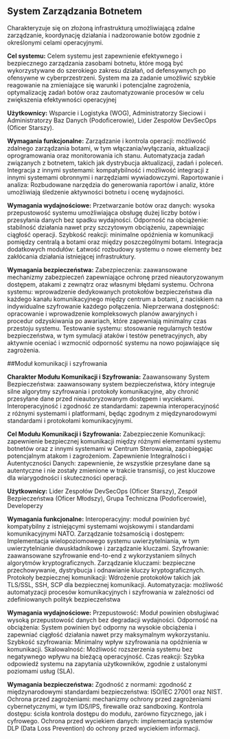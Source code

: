 ## System Zarządzania Botnetem

Charakteryzuje się on złożoną infrastrukturą umożliwiającą zdalne zarządzanie, koordynację działania i nadzorowanie botów zgodnie z określonymi celami operacyjnymi.

**Cel systemu:**
Celem systemu jest zapewnienie efektywnego i bezpiecznego zarządzania zasobami botnetu, które mogą być wykorzystywane do szerokiego zakresu działań, od defensywnych po ofensywne w cyberprzestrzeni. System ma za zadanie umożliwić szybkie reagowanie na zmieniające się warunki i potencjalne zagrożenia, optymalizację zadań botów oraz zautomatyzowanie procesów w celu zwiększenia efektywności operacyjnej

**Użytkownicy:** Wsparcie i Logistyka (WOG), Administratorzy Sieciowi i Administratorzy Baz Danych (Podoficerowie), Lider Zespołów DevSecOps (Oficer Starszy).

**Wymagania funkcjonalne:**
Zarządzanie i kontrola operacji: możliwość zdalnego zarządzania botami, w tym włączania/wyłączania, aktualizacji oprogramowania oraz monitorowania ich stanu. Automatyzacja zadań związanych z botnetem, takich jak dystrybucja aktualizacji, zadań i poleceń.
Integracja z innymi systemami: kompatybilność i możliwość integracji z innymi systemami obronnymi i narzędziami wywiadowczymi.
Raportowanie i analiza: Rozbudowane narzędzia do generowania raportów i analiz, które umożliwiają śledzenie aktywności botnetu i ocenę wydajności.

**Wymagania wydajnościowe:**
Przetwarzanie botów oraz danych: wysoka przepustowość systemu umożliwiająca obsługę dużej liczby botów i przesyłania danych bez spadku wydajności.
Odporność na obciążenie: stabilność działania nawet przy szczytowym obciążeniu, zapewniając ciągłość operacji.
Szybkość reakcji: minimalne opóźnienia w komunikacji pomiędzy centralą a botami oraz między poszczególnymi botami.
Integracja dodatkowych modułów: Łatwość rozbudowy systemu o nowe elementy bez zakłócania działania istniejącej infrastruktury.

**Wymagania bezpieczeństwa:**
Zabezpieczenia: zaawansowane mechanizmy zabezpieczeń zapewniające ochronę przed nieautoryzowanym dostępem, atakami z zewnątrz oraz własnymi błędami systemu. 
Ochrona systemu: wprowadzenie dedykowanych protokołów bezpieczeństwa dla każdego kanału komunikacyjnego między centrum a botami, z naciskiem na indywidualne szyfrowanie każdego połączenia.
Nieprzerwana dostępność: opracowanie i wprowadzenie kompleksowych planów awaryjnych i procedur odzyskiwania po awariach, które zapewniają minimalny czas przestoju systemu.
Testowanie systemu: stosowanie regularnych testów bezpieczeństwa, w tym symulacji ataków i testów penetracyjnych, aby aktywnie oceniać i wzmocnić odporność systemu na nowo pojawiające się zagrożenia.

##Moduł komunikacji i szyfrowania

**Charakter Modułu Komunikacji i Szyfrowania:**
Zaawansowany System Bezpieczeństwa: zaawansowany system bezpieczeństwa, który integruje silne algorytmy szyfrowania i protokoły komunikacyjne, aby chronić przesyłane dane przed nieautoryzowanym dostępem i wyciekami.
Interoperacyjność i zgodność ze standardami: zapewnia interoperacyjność z różnymi systemami i platformami, będąc zgodnym z międzynarodowymi standardami i protokołami komunikacyjnymi.

**Cel Modułu Komunikacji i Szyfrowania:**
Zabezpieczenie Komunikacji: zapewnienie bezpiecznej komunikacji między różnymi elementami systemu botnetów oraz z innymi systemami w Centrum Sterowania, zapobiegając potencjalnym atakom i zagrożeniom.
Zapewnienie Integralności i Autentyczności Danych: zapewnienie, że wszystkie przesyłane dane są autentyczne i nie zostały zmienione w trakcie transmisji, co jest kluczowe dla wiarygodności i skuteczności operacji.

**Użytkownicy:**
Lider Zespołów DevSecOps (Oficer Starszy), Zespół Bezpieczeństwa (Oficer Młodszy),  Grupa Techniczna (Podoficerowie), Developerzy 

**Wymagania funkcjonalne:**
Interoperacyjny: moduł powinien być kompatybilny z istniejącymi systemami wojskowymi i standardami komunikacyjnymi NATO.
Zarządzanie tożsamością i dostępem: Implementacja wielopoziomowego systemu uwierzytelniania, w tym uwierzytelnianie dwuskładnikowe i zarządzanie kluczami.
Szyfrowanie: zaawansowane szyfrowanie end-to-end z wykorzystaniem silnych algorytmów kryptograficznych.
Zarządzanie kluczami: bezpieczne przechowywanie, dystrybucja i odnawianie kluczy kryptograficznych.
Protokoły bezpiecznej komunikacji: Wdrożenie protokołów takich jak TLS/SSL, SSH, SCP dla bezpiecznej komunikacji.
Automatyzacja: możliwość automatyzacji procesów komunikacyjnych i szyfrowania w zależności od zdefiniowanych polityk bezpieczeństwa

**Wymagania wydajnościowe:**
Przepustowość: Moduł powinien obsługiwać wysoką przepustowość danych bez degradacji wydajności.
Odporność na obciążenia: System powinien być odporny na wysokie obciążenia i zapewniać ciągłość działania nawet przy maksymalnym wykorzystaniu.
Szybkość szyfrowania: Minimalny wpływ szyfrowania na opóźnienia w komunikacji.
Skalowalność: Możliwość rozszerzenia systemu bez negatywnego wpływu na bieżącą operacyjność.
Czas reakcji: Szybka odpowiedź systemu na zapytania użytkowników, zgodnie z ustalonymi poziomami usług (SLA).

**Wymagania bezpieczeństwa:**
Zgodność z normami: zgodność z międzynarodowymi standardami bezpieczeństwa: ISO/IEC 27001 oraz NIST.
Ochrona przed zagrożeniami: mechanizmy ochrony przed zagrożeniami cybernetycznymi, w tym IDS/IPS, firewalle oraz sandboxing.
Kontrola dostępu: ścisła kontrola dostępu do modułu, zarówno fizycznego, jak i cyfrowego.
Ochrona przed wyciekiem danych: implementacja systemów DLP (Data Loss Prevention) do ochrony przed wyciekiem informacji.
